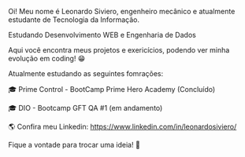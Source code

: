 Oi! Meu nome é Leonardo Siviero, engenheiro mecânico e atualmente estudante de Tecnologia da Informação.

Estudando Desenvolvimento WEB e Engenharia de Dados

Aqui você encontra meus projetos e exericícios, podendo ver minha evolução em coding! 😁

Atualmente estudando as seguintes fomrações:

🎓 Prime Control - BootCamp Prime Hero Academy (Concluído)

🎓 DIO - Bootcamp GFT QA #1 (em andamento)

🌎 Confira meu Linkedin: https://www.linkedin.com/in/leonardosiviero/

Fique a vontade para trocar uma ideia! 💬
